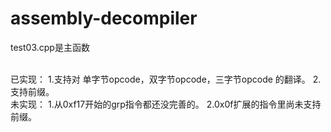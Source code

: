 # assembly-decompiler
test03.cpp是主函数

</br>
已实现：
1.支持对 单字节opcode，双字节opcode，三字节opcode 的翻译。
2.支持前缀。
</br>
未实现：
1.从0xf17开始的grp指令都还没完善的。
2.0x0f扩展的指令里尚未支持前缀。
